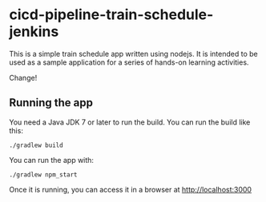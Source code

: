 # cicd-pipeline-train-schedule-jenkins

This is a simple train schedule app written using nodejs. It is intended to be used as a sample application for a series of hands-on learning activities.

Change!

## Running the app

You need a Java JDK 7 or later to run the build. You can run the build like this:

    ./gradlew build

You can run the app with:

    ./gradlew npm_start

Once it is running, you can access it in a browser at [http://localhost:3000](http://localhost:3000)
